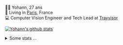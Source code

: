 <p>
  👨🏻 <bold>Yohann</bold>, 27 ans<br/>
  💼 Living in <a href="https://www.google.com/maps?q=paris">Paris</a>, France<br/>
  💻 Computer Vision Engineer and Tech Lead at <a href="https://trayvisor.com/">Trayvisor</a><br/>
</p>

<a href="https://github.com/anuraghazra/github-readme-stats"><img align="center" src="https://github-readme-stats-go94hl40s-yohann84l.vercel.app//api?username=yohann84L&show_icons=true&include_all_commits=true" alt="Yohann's github stats" /> </a>


<details>
  <summary>Some stats ...</summary><br/>
  

<!--START_SECTION:waka-->
![Code Time](http://img.shields.io/badge/Code%20Time-894%20hrs%2030%20mins-blue)

![Profile Views](http://img.shields.io/badge/Profile%20Views-0-blue)

**🐱 My GitHub Data** 

> 📦 440.6 kB Used in GitHub's Storage 
 > 
> 🏆 723 Contributions in the Year 2023
 > 
> 🚫 Not Opted to Hire
 > 
> 📜 24 Public Repositories 
 > 
> 🔑 21 Private Repositories 
 > 
**I'm an Early 🐤** 

```text
🌞 Morning                12454 commits       ████████░░░░░░░░░░░░░░░░░   31.62 % 
🌆 Daytime                22284 commits       ██████████████░░░░░░░░░░░   56.58 % 
🌃 Evening                4481 commits        ███░░░░░░░░░░░░░░░░░░░░░░   11.38 % 
🌙 Night                  169 commits         ░░░░░░░░░░░░░░░░░░░░░░░░░   00.43 % 
```
📅 **I'm Most Productive on Wednesday** 

```text
Monday                   7282 commits        █████░░░░░░░░░░░░░░░░░░░░   18.49 % 
Tuesday                  7248 commits        █████░░░░░░░░░░░░░░░░░░░░   18.40 % 
Wednesday                8905 commits        ██████░░░░░░░░░░░░░░░░░░░   22.61 % 
Thursday                 8358 commits        █████░░░░░░░░░░░░░░░░░░░░   21.22 % 
Friday                   7073 commits        ████░░░░░░░░░░░░░░░░░░░░░   17.96 % 
Saturday                 144 commits         ░░░░░░░░░░░░░░░░░░░░░░░░░   00.37 % 
Sunday                   378 commits         ░░░░░░░░░░░░░░░░░░░░░░░░░   00.96 % 
```


📊 **This Week I Spent My Time On** 

```text
🕑︎ Time Zone: Europe/Paris

💬 Programming Languages: 
Python                   5 hrs 20 mins       ██████████████████░░░░░░░   71.76 % 
Jupyter                  50 mins             ███░░░░░░░░░░░░░░░░░░░░░░   11.31 % 
YAML                     50 mins             ███░░░░░░░░░░░░░░░░░░░░░░   11.21 % 
Markdown                 9 mins              █░░░░░░░░░░░░░░░░░░░░░░░░   02.07 % 
Bash                     4 mins              ░░░░░░░░░░░░░░░░░░░░░░░░░   01.12 % 

🔥 Editors: 
PyCharm                  6 hrs 54 mins       ███████████████████████░░   92.89 % 
VS Code                  31 mins             ██░░░░░░░░░░░░░░░░░░░░░░░   07.11 % 

💻 Operating System: 
Mac                      7 hrs 25 mins       █████████████████████████   100.00 % 
```

**I Mostly Code in Python** 

```text
Python                   21 repos            ████████████░░░░░░░░░░░░░   50.00 % 
Jupyter Notebook         5 repos             ███░░░░░░░░░░░░░░░░░░░░░░   11.90 % 
JavaScript               3 repos             ██░░░░░░░░░░░░░░░░░░░░░░░   07.14 % 
HTML                     2 repos             █░░░░░░░░░░░░░░░░░░░░░░░░   04.76 % 
Shell                    1 repo              █░░░░░░░░░░░░░░░░░░░░░░░░   02.38 % 
```




 Last Updated on 26/11/2023 00:32:10 UTC
<!--END_SECTION:waka-->
